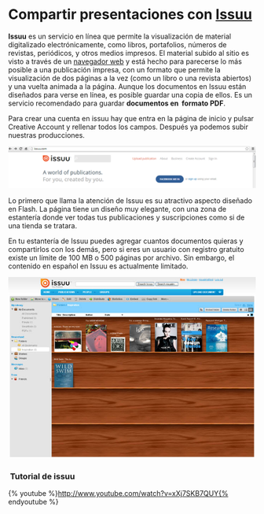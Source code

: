 # Compartir presentaciones con [Issuu](http://issuu.com/)

**Issuu** es un servicio en línea que permite la visualización de material digitalizado electrónicamente, como libros, portafolios, números de revistas, periódicos, y otros medios impresos. El material subido al sitio es visto a través de un [navegador web](http://es.wikipedia.org/wiki/Navegador_web "Navegador web") y está hecho para parecerse lo más posible a una publicación impresa, con un formato que permite la visualización de dos páginas a la vez (como un libro o una revista abiertos) y una vuelta animada a la página. Aunque los documentos en Issuu están diseñados para verse en línea, es posible guardar una copia de ellos. Es un servicio recomendado para guardar **documentos en  formato PDF**.

Para crear una cuenta en issuu hay que entra en la página de inicio y pulsar Creative Account y rellenar todos los campos. Después ya podemos subir nuestras producciones.


![Para inscribirse en issuu](img/issuu.png "para inscribirse en issu")

Lo primero que llama la atención de Issuu es su atractivo aspecto diseñado en Flash. La página tiene un diseño muy elegante, con una zona de estantería donde ver todas tus publicaciones y suscripciones como si de una tienda se tratara.

En tu estantería de Issuu puedes agregar cuantos documentos quieras y compartirlos con los demás, pero si eres un usuario con registro gratuito existe un límite de 100 MB o 500 páginas por archivo. Sin embargo, el contenido en español en Issuu es actualmente limitado. 


![Estantería de issuu](img/issuu-30.jpg "Estantería de issuu")

###  Tutorial de issuu

{% youtube %}http://www.youtube.com/watch?v=xXj7SKB7QUY{% endyoutube %}

